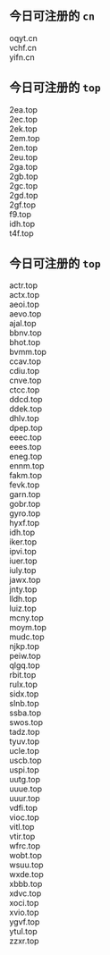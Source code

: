 
## 今日可注册的 `cn`
>
oqyt.cn   
vchf.cn   
yifn.cn   


## 今日可注册的 `top`
>
2ea.top   
2ec.top   
2ek.top   
2em.top   
2en.top   
2eu.top   
2ga.top   
2gb.top   
2gc.top   
2gd.top   
2gf.top   
f9.top   
idh.top   
t4f.top   


## 今日可注册的 `top`
>
actr.top   
actx.top   
aeoi.top   
aevo.top   
ajal.top   
bbnv.top   
bhot.top   
bvmm.top   
ccav.top   
cdiu.top   
cnve.top   
ctcc.top   
ddcd.top   
ddek.top   
dhlv.top   
dpep.top   
eeec.top   
eees.top   
eneg.top   
ennm.top   
fakm.top   
fevk.top   
garn.top   
gobr.top   
gyro.top   
hyxf.top   
idh.top   
iker.top   
ipvi.top   
iuer.top   
iuly.top   
jawx.top   
jnty.top   
lldh.top   
luiz.top   
mcny.top   
moym.top   
mudc.top   
njkp.top   
peiw.top   
qlgq.top   
rbit.top   
rulx.top   
sidx.top   
slnb.top   
ssba.top   
swos.top   
tadz.top   
tyuv.top   
ucle.top   
uscb.top   
uspi.top   
uutg.top   
uuue.top   
uuur.top   
vdfi.top   
vioc.top   
vitl.top   
vtir.top   
wfrc.top   
wobt.top   
wsuu.top   
wxde.top   
xbbb.top   
xdvc.top   
xoci.top   
xvio.top   
ygvf.top   
ytul.top   
zzxr.top   

